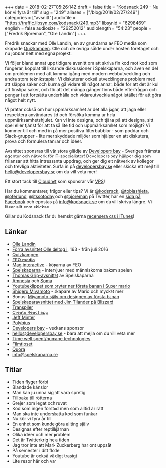 +++
date = 2018-02-27T05:26:14Z
draft = false
title = "Kodsnack 249 - Nu kör vi fyra år till"
slug = "249"
aliases = ["/blog/2018/02/27/249"]
categories = ["avsnitt"]
audiofile = "https://traffic.libsyn.com/kodsnack/249.mp3"
libsynid = "6298469"
english = false
audiosize = "26252012"
audiolength = "54:23"
people = ["Fredrik Björeman", "Olle Landin"]
+++

Fredrik snackar med Olle Landin, en av grundarna av FEO media som skapade [Quizkampen](https://sv.wikipedia.org/wiki/Quizkampen). Olle och de övriga sålde under hösten företaget och nu jobbar helt med egna projekt.

Vi följer bland annat upp tidigare avsnitt om att skriva fin kod mot kod som fungerar, kopplat till liknande diskussioner i Spelskaparna, och även en del om problemen med att komma igång med modern webbutveckling och andra stora teknikstaplar. Vi diskuterar också utvecklingens problem med att släppa saker och kunna gå vidare till något annat, både för att det är kul att finslipa saker, och för att det många gånger finns både efterfrågan och pengar i att fortsätta underhålla och vidareutveckla något istället för att göra något helt nytt.

Vi pratar också om hur uppmärksamhet är det alla jagar, att jaga eller respektera användares tid och försöka komma ur hela uppmärksamhetshjulet. Kan vi inte designa, och tjäna på att designa, sitt spel eller tjänst för att ta så lite tid och uppmärksamhet som möjligt? Vi kommer till och med in på mer positiva filterbubblor - som poddar och Slack-grupper - lite mer skyddade miljöer som hjälper en att diskutera, prova och formulera tankar och idéer.

Avsnittet sponsras till vår stora glädje av [Developers bay](http://developersbay.se/) - Sveriges främsta agentur och nätverk för IT-specialister! Developers bay hjälper dig som frilansar att hitta intressanta uppdrag, och ger dig ett nätverk av kollegor och trevliga aktiviteter. Surfa in på [developersbay.se](http://developersbay.se/) eller skicka ett mejl till [hello@developersbay.se](mailto:hello@developersbay.se) om du vill veta mer!

Ett stort tack till [Cloudnet](http://www.cloudnet.se) som sponsrar vår [VPS](http://en.wikipedia.org/wiki/Virtual_private_server)!

Har du kommentarer, frågor eller tips? Vi är [@kodsnack](https://www.twitter.com/kodsnack), [@tobiashieta](https://www.twitter.com/tobiashieta), [@oferlund](https://www.twitter.com/oferlund), [@itssotoday](https://twitter.com/itssotoday) och [@bjoreman](https://www.twitter.com/bjoreman) på Twitter, har en [sida på Facebook](https://www.facebook.com/kodsnack) och epostas på [info@kodsnack.se](mailto:info@kodsnack.se) om du vill skriva längre. Vi läser allt som skickas.

Gillar du Kodsnack får du hemskt gärna [recensera oss i iTunes](http://itunes.apple.com/se/podcast/kodsnack/id561631498?l=en)!

## Länkar ##
* [Olle Landin](mailto:info@spelskaparna.se)
* [Förra avsnittet Olle deltog i](https://kodsnack.se/163/), 163 - från juli 2016
* [Quizkampen](https://sv.wikipedia.org/wiki/Quizkampen)
* [FEO media](http://www.feomedia.com/)
* [Mag interactive](https://www.maginteractive.com/) - köparna av FEO
* [Spelskaparna](http://spelskaparna.com/) - intervjuer med människorna bakom spelen
* [Thomas Grip-avsnittet](http://spelskaparna.com/episode/35/) av Spelskaparna
* [Amnesia](https://www.youtube.com/watch?v=M627-obxNzg) och [Soma](https://www.youtube.com/watch?v=Rf4pAsNy_vA)
* [Youtubeklippet som bryter ner första banan i Super mario](https://www.youtube.com/watch?v=ZH2wGpEZVgE)
* [Shigeru Miyamoto](https://en.wikipedia.org/wiki/Shigeru_Miyamoto) - skapare av Mario och mycket mer
* Bonus: [Miyamoto själv om designen av första banan](https://www.youtube.com/watch?v=zRGRJRUWafY)
* [Spelskaparavsnittet med Jim Tilander på Blizzard](http://spelskaparna.com/episode/30/)
* [Transpiler](https://en.wikipedia.org/wiki/Source-to-source_compiler)
* [Create React app](https://github.com/facebook/create-react-app)
* [Jeff Minter](https://en.wikipedia.org/wiki/Jeff_Minter)
* [Polybius](https://en.wikipedia.org/wiki/Polybius_%282017_video_game%29)
* [Developers bay](http://developersbay.se/) - veckans sponsor
* [hello@developersbay.se](mailto:hello@developersbay.se) - bara att mejla om du vill veta mer
* [Time well spent/humane technologies](https://humanetech.com/)
* [Filmtipset](http://www.filmtipset.se/)
* [Quora](https://www.quora.com/)
* [info@spelskaparna.se](mailto:info@spelskaparna.se)

## Titlar ##
* Tiden flyger förbi
* Blandade känslor
* Man kan ju unna sig att vara spretig
* Tillbaka till rötterna
* Grejer som legat och ruvat
* Kod som ingen förstod men som alltid är rätt
* Man ska inte underskatta kod som funkar
* Nu kör vi fyra år till
* En enhet som kunde göra allting själv
* Designas efter reptilhjärnan
* Olika idéer och mer problem
* Det är Twitterkrig hela tiden
* Jag tror inte att Mark Zuckerberg har ont uppsåt
* På semester i ditt flöde
* Youtube är också väldigt trasigt
* Lite resor här och var